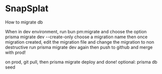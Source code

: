 # SnapSplat

How to migrate db

When in dev environment, run bun pm:migrate
and choose the option prisma migrate dev --create-only <migration-name>
choose a migration name
then once migration created, edit the migration file and change the migration to non destructive
run prisma migrate dev again
then push to github and merge with prod!

on prod, git pull, then prisma migrate deploy
and done!
optional: prisma db seed